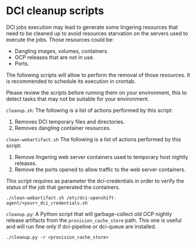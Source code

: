 # DCI cleanup scripts

DCI jobs execution may lead to generate some lingering resources that need to be cleaned up to avoid resources starvation on the servers used to execute the jobs. Those resources could be:

- Dangling images, volumes, containers.
- OCP releases that are not in use.
- Ports.

The following scripts will allow to perform the removal of those resources. It is recommended to schedule its execution in crontab.

Please review the scripts before running them on your environment, this to detect tasks that may not be suitable for your environment.

`cleanup.sh`: The following is a list of actions performed by this script:
1. Removes DCI temporary files and directories.
1. Removes dangling container resources.

`clean-webartifact.sh` The following is a list of actions performed by this script:
1. Remove lingering web server containers used to temporary host nightly releases.
1. Remove the ports opened to allow traffic to the web server containers.

This script requires as parameter the dci-credentials in order to verify the status of the job that generated the containers.

```ShellSession
./clean-webartifact.sh /etc/dci-openshift-agent/<your>_dci_credentials.sh
```

`cleanup.py`: A Python script that will garbage-collect old OCP nightly release artifacts from the `provision_cache_store` path. This one is useful and will run fine only if dci-pipeline or dci-queue are installed.

```ShellSession
./cleanup.py -r <provision_cache_store>
```
